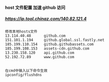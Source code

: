 #### host 文件配置 加速 github 访问

##### https://ip.tool.chinaz.com/140.82.121.4

```
修改本地hosts文件
13.114.40.48	  github.com
151.101.1.194	  github.global.ssl.fastly.net
185.199.110.154   github.githubassets.com
185.199.108.153   assets-cdn.github.com
13.230.158.120	  api.github.com
52.192.72.89	  www.github.com


在cmd中输入以下命令生效
ipconfig/flushdns
```
